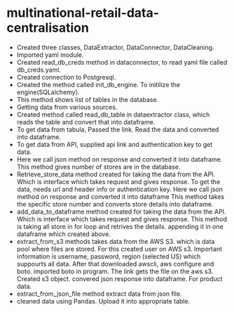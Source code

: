 # multinational-retail-data-centralisation
- Created three classes, DataExtractor, DataConnector, DataCleaning.
- Imported yaml module.
- Created read_db_creds method in dataconnector, to read yaml file called db_creds.yaml. 
- Created connection to Postgresql.
- Created the method called init_db_engine. To initilize the engine(SQLalchemy).
- This method shows list of tables in the database. 
- Getting data from various sources.
- Created method called read_db_table in dataextractor class, which reads the table and convert that into dataframe.
- To get data from tabula, Passed the link. Read the data and converted into dataframe.
- To get data from API, supplied api link and authentication key to get data. 
- Here we call json method on response and converted it into dataframe. This method gives number of stores are in the database.
- Retrieve_store_data method created for taking the data from the API. Which is interface which takes request and gives response. 
  To get the data, needs url and header info or authentication key. Here we call json method on response and converted it into dataframe
  This method takes the specific store number and converts store details into dataframe.
- add_data_to_dataframe method created for taking the data from the API. Which is interface which takes request and gives response. 
  This method is taking all store in for loop and retrives the details. appending it in one dataframe which created above.
- extract_from_s3 methods takes data from the AWS S3. which is data pool where files are stored. For this created user on AWS s3. Important information is 
  username, password, region (selected US) which suppourts all data. After that downloaded awscli, aws configure and boto. imported boto in program.
  The link gets the file on the aws s3. Created s3 object. convered json response into dataframe. For product data.
- extract_from_json_file method extract data from json file.
- cleaned data using Pandas. Upload it into appropriate table.
